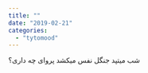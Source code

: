 ```yaml
---
title: ""
date: "2019-02-21"
categories: 
  - "tytomood"
---
```


شب میتپد جنگل نفس میکشد پروای چه داری؟
